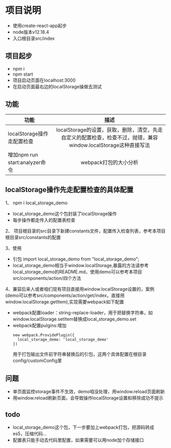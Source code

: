 # 项目说明
- 使用create-react-app起步
- node版本v12.18.4
- 入口根目录src/index

## 项目起步
- npm i 
- npm start
- 项目启动页面在localhost:3000
- 在启动页面最右边的localStorage操做去测试


## 功能

功能 | 描述
--|:--:
localStorage操作走配置检查 | localStorage的设置，获取，删除，清空，先走自定义的配置检查，检查不过，抛错，兼容window.localStorage这种直接写法|
增加npm run start:analyzer命令|webpack打包的大小分析|



## localStorage操作先走配置检查的具体配置
1、 npm i local_storage_demo

  - local_storage_demo这个包封装了localStorage操作
  - 每步操作都走传入的配置表检查

2、 项目根目录的src目录下新建constants文件，配置传入检查列表，参考本项目根目录src/constants的配置

3、使用

- 引包 import local_storage_demo from "local_storage_demo";
- local_storage_demo相当于window.localStorage,暴露的方法请参考local_storage_demo的README.md，使用demo可以参考本项目src/components/action/四个方法

4、兼容后来人或者咱们现有项目直接用window.localStorage设置的，案例(demo可以参考src/components/action/get/index，直接用window.localStorage.getItem),实现需要webpack如下配置

- webpack配置loader：string-replace-loader，用于把替换字符串，如window.localStorage.setItem替换成local_storage_demo.set
- webpack配置pulgins:增加
  ```
  new webpack.ProvidePlugin({
    local_storage_demo: 'local_storage_demo'    
  })
  ```
  用于打包输出文件前字符串替换后的引包，这两个具体配置在根目录config/customConfig里

## 问题
- 单页面监控storage事件不生效，demo咱没处理，用window.reload页面刷新
- 用window.reload刷新页面，会导致操作localStorage设置和移除成功不提示

## todo
- local_storage_demo这个包，下一步要加上webpack打包，把源码转成es5，压缩代码...
- 配置表只能手动去代码里配置，如果需要可以用node加个存储接口




